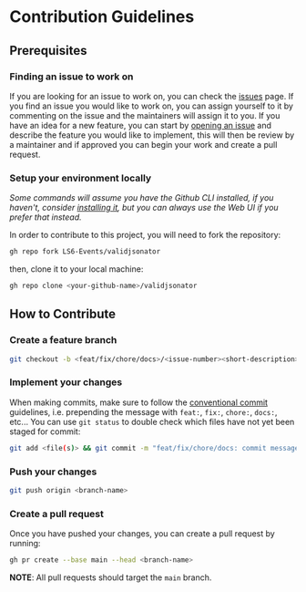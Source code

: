 # Contribution Guidelines

## Prerequisites

### Finding an issue to work on

If you are looking for an issue to work on, you can check the [issues](https://github.com/LS6-Events/validjsonator/issues) page. If you find an issue you would like to work on, you can assign yourself to it by commenting on the issue and the maintainers will assign it to you.
If you have an idea for a new feature, you can start by [opening an issue](https://github.com/LS6-Events/validjsonator/issues/new) and describe the feature you would like to implement, this will then be review by a maintainer and if approved you can begin your work and create a pull request.

### Setup your environment locally

_Some commands will assume you have the Github CLI installed, if you haven't, consider [installing it](https://github.com/cli/cli#installation), but you can always use the Web UI if you prefer that instead._

In order to contribute to this project, you will need to fork the repository:

```bash
gh repo fork LS6-Events/validjsonator
```

then, clone it to your local machine:

```bash
gh repo clone <your-github-name>/validjsonator
```

## How to Contribute

### Create a feature branch

```bash
git checkout -b <feat/fix/chore/docs>/<issue-number><short-description>
```

### Implement your changes

When making commits, make sure to follow the [conventional commit](https://www.conventionalcommits.org/en/v1.0.0/) guidelines, i.e. prepending the message with `feat:`, `fix:`, `chore:`, `docs:`, etc... You can use `git status` to double check which files have not yet been staged for commit:

```bash
git add <file(s)> && git commit -m "feat/fix/chore/docs: commit message"
```

### Push your changes

```bash
git push origin <branch-name>
```

### Create a pull request

Once you have pushed your changes, you can create a pull request by running:

```bash
gh pr create --base main --head <branch-name>
```

**NOTE**: All pull requests should target the `main` branch.
